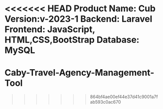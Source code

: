 <<<<<<< HEAD
Product Name: Cub
Version:v-2023-1
Backend: Laravel
Frontend: JavaScript, HTML,CSS,BootStrap
Database: MySQL
=======
# Caby-Travel-Agency-Management-Tool
>>>>>>> 864bf4ae00ef44e37d41c9001a7fab593c0ac670
